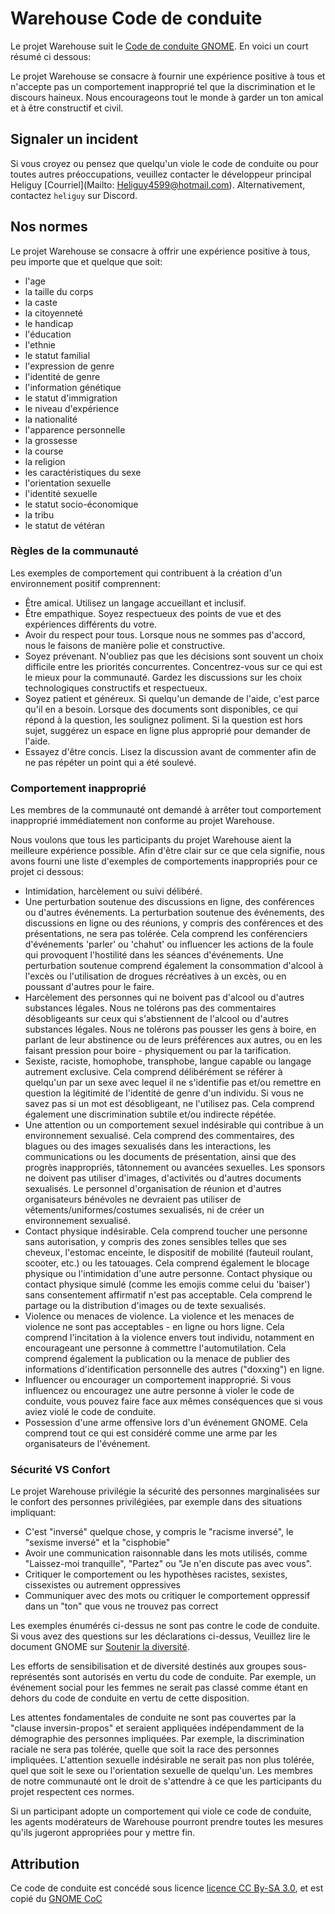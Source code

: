 # Warehouse Code de conduite
Le projet Warehouse suit le [Code de conduite GNOME](https://conduct.gnome.org/). En voici un court résumé ci dessous:

Le projet Warehouse se consacre à fournir une expérience positive à tous et n'accepte pas un comportement inapproprié tel que la discrimination et le discours haineux. Nous encourageons tout le monde à garder un ton amical et à être constructif et civil.
## Signaler un incident
Si vous croyez ou pensez que quelqu'un viole le code de conduite ou pour toutes autres préoccupations, veuillez contacter le développeur principal Heliguy [Courriel](Mailto: Heliguy4599@hotmail.com). Alternativement, contactez `heliguy` sur Discord. 

## Nos normes
Le projet Warehouse se consacre à offrir une expérience positive à tous, peu importe que et quelque que soit:
 
* l'age
* la taille du corps
* la caste
* la citoyenneté
* le handicap
* l'éducation
* l'ethnie
* le statut familial
* l'expression de genre
* l'identité de genre
* l'information génétique
* le statut d'immigration
* le niveau d'expérience
* la nationalité
* l'apparence personnelle
* la grossesse
* la course
* la religion
* les caractéristiques du sexe
* l'orientation sexuelle
* l'identité sexuelle
* le statut socio-économique
* la tribu
* le statut de vétéran

### Règles de la communauté
Les exemples de comportement qui contribuent à la création d'un environnement positif comprennent:

* Être amical. Utilisez un langage accueillant et inclusif.
* Être empathique. Soyez respectueux des points de vue et des expériences différents du votre.
* Avoir du respect pour tous. Lorsque nous ne sommes pas d'accord, nous le faisons de manière polie et constructive.
* Soyez prévenant. N'oubliez pas que les décisions sont souvent un choix difficile entre les priorités concurrentes. Concentrez-vous sur ce qui est le mieux pour la communauté. Gardez les discussions sur les choix technologiques constructifs et respectueux.
* Soyez patient et généreux. Si quelqu'un demande de l'aide, c'est parce qu'il en a besoin. Lorsque des documents sont disponibles, ce qui répond à la question, les soulignez poliment. Si la question est hors sujet, suggérez un espace en ligne plus approprié pour demander de l'aide.
* Essayez d'être concis. Lisez la discussion avant de commenter afin de ne pas répéter un point qui a été soulevé.

### Comportement inapproprié

Les membres de la communauté ont demandé à arrêter tout comportement inapproprié immédiatement non conforme au projet Warehouse.

Nous voulons que tous les participants du projet Warehouse aient la meilleure expérience possible. Afin d'être clair sur ce que cela signifie, nous avons fourni une liste d'exemples de comportements inappropriés pour ce projet ci dessous:

* Intimidation, harcèlement ou suivi délibéré.
* Une perturbation soutenue des discussions en ligne, des conférences ou d'autres événements. La perturbation soutenue des événements, des discussions en ligne ou des réunions, y compris des conférences et des présentations, ne sera pas tolérée. Cela comprend les conférenciers d'événements 'parler' ou 'chahut' ou influencer les actions de la foule qui provoquent l'hostilité dans les séances d'événements. Une perturbation soutenue comprend également la consommation d'alcool à l'excès ou l'utilisation de drogues récréatives à un excès, ou en poussant d'autres pour le faire.
* Harcèlement des personnes qui ne boivent pas d'alcool ou d'autres substances légales. Nous ne tolérons pas des commentaires désobligeants sur ceux qui s'abstiennent de l'alcool ou d'autres substances légales. Nous ne tolérons pas pousser les gens à boire, en parlant de leur abstinence ou de leurs préférences aux autres, ou en les faisant pression pour boire - physiquement ou par la tarification.
* Sexiste, raciste, homophobe, transphobe, langue capable ou langage autrement exclusive. Cela comprend délibérément se référer à quelqu'un par un sexe avec lequel il ne s'identifie pas et/ou remettre en question la légitimité de l'identité de genre d'un individu. Si vous ne savez pas si un mot est désobligeant, ne l'utilisez pas. Cela comprend également une discrimination subtile et/ou indirecte répétée.
* Une attention ou un comportement sexuel indésirable qui contribue à un environnement sexualisé. Cela comprend des commentaires, des blagues ou des images sexualisés dans les interactions, les communications ou les documents de présentation, ainsi que des progrès inappropriés, tâtonnement ou avancées sexuelles. Les sponsors ne doivent pas utiliser d'images, d'activités ou d'autres documents sexualisés. Le personnel d'organisation de réunion et d'autres organisateurs bénévoles ne devraient pas utiliser de vêtements/uniformes/costumes sexualisés, ni de créer un environnement sexualisé.
* Contact physique indésirable. Cela comprend toucher une personne sans autorisation, y compris des zones sensibles telles que ses cheveux, l'estomac enceinte, le dispositif de mobilité (fauteuil roulant, scooter, etc.) ou les tatouages. Cela comprend également le blocage physique ou l'intimidation d'une autre personne. Contact physique ou contact physique simulé (comme les emojis comme celui du 'baiser') sans consentement affirmatif n'est pas acceptable. Cela comprend le partage ou la distribution d'images ou de texte sexualisés.
* Violence ou menaces de violence. La violence et les menaces de violence ne sont pas acceptables - en ligne ou hors ligne. Cela comprend l'incitation à la violence envers tout individu, notamment en encourageant une personne à commettre l'automutilation. Cela comprend également la publication ou la menace de publier des informations d'identification personnelle des autres ("doxxing") en ligne.
* Influencer ou encourager un comportement inapproprié. Si vous influencez ou encouragez une autre personne à violer le code de conduite, vous pouvez faire face aux mêmes conséquences que si vous aviez violé le code de conduite.
* Possession d'une arme offensive lors d'un événement GNOME. Cela comprend tout ce qui est considéré comme une arme par les organisateurs de l'événement.

### Sécurité VS Confort
Le projet Warehouse privilégie la sécurité des personnes marginalisées sur le confort des personnes privilégiées, par exemple dans des situations impliquant:

* C'est "inversé" quelque chose, y compris le "racisme inversé", le "sexisme inversé" et la "cisphobie"
* Avoir une communication raisonnable dans les mots utilisés, comme "Laissez-moi tranquille", "Partez" ou "Je n'en discute pas avec vous".
* Critiquer le comportement ou les hypothèses racistes, sexistes, cissexistes ou autrement oppressives
* Communiquer avec des mots ou critiquer le comportement oppressif dans un "ton" que vous ne trouvez pas correct

Les exemples énumérés ci-dessus ne sont pas contre le code de conduite. Si vous avez des questions sur les déclarations ci-dessus,  Veuillez lire le document GNOME sur [Soutenir la diversité](https://wiki.gnome.org/Foundation/CodeOfConduct/SupportingDiversity).

Les efforts de sensibilisation et de diversité destinés aux groupes sous-représentés sont autorisés en vertu du code de conduite. Par exemple, un événement social pour les femmes ne serait pas classé comme étant en dehors du code de conduite en vertu de cette disposition.

Les attentes fondamentales de conduite ne sont pas couvertes par la "clause inversin-propos" et seraient appliquées indépendamment de la démographie des personnes impliquées. Par exemple, la discrimination raciale ne sera pas tolérée, quelle que soit la race des personnes impliquées.
L'attention sexuelle indésirable ne serait pas non plus tolérée, quel que soit le sexe ou l'orientation sexuelle de quelqu'un. Les membres de notre communauté ont le droit de s'attendre à ce que les participants du projet respectent ces normes.

Si un participant adopte un comportement qui viole ce code de conduite, les agents modérateurs de Warehouse pourront prendre toutes les mesures qu'ils jugeront appropriées pour y mettre fin.

## Attribution
Ce code de conduite est concédé sous licence [licence CC By-SA 3.0](createCommons.org/licenses/by-sa/3.0/), et est copié du [GNOME CoC](https://wiki.gnome.org/Foundation/CodeOfConduct)
